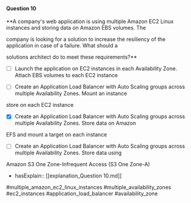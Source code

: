 #### Question  10


**A company's web application is using multiple Amazon EC2 Linux instances and storing data on Amazon EBS volumes. The

company is looking for a solution to increase the resiliency of the application in case of a failure. What should a

solutions architect do to meet these requirements?**


- [ ] Launch the application on EC2 instances in each Availability Zone. Attach EBS volumes to each EC2 instance


- [ ] Create an Application Load Balancer with Auto Scaling groups across multiple Availability Zones. Mount an instance

store on each EC2 instance


- [x] Create an Application Load Balancer with Auto Scaling groups across multiple Availability Zones. Store data on Amazon

EFS and mount a target on each instance


- [ ] Create an Application Load Balancer with Auto Scaling groups across multiple Availability Zones. Store data using

Amazon S3 One Zone-Infrequent Access (S3 One Zone-A)



- hasExplain:: [[explanation_Question  10.md]]

#multiple_amazon_ec2_linux_instances #multiple_availability_zones #ec2_instances #application_load_balancer #availability_zone 
